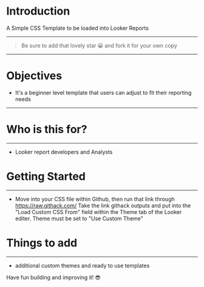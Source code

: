# Introduction

A Simple CSS Template to be loaded into Looker Reports

---

> Be sure to add that lovely star 😀 and fork it for your own copy
---

# Objectives

- It's a beginner level template that users can adjust to fit their reporting needs

---

# Who is this for? 

---

- Looker report developers and Analysts

# Getting Started

---

 - Move into your CSS file within Github, then run that link through https://raw.githack.com/ Take the link githack outputs and put into the "Load Custom CSS From" field within the Theme tab of the Looker editer. Theme must be set to "Use Custom Theme"

# Things to add

---

 - additional custom themes and ready to use templates

 
 Have fun building and improving it! 😎